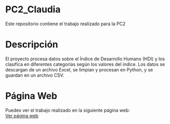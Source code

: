 # PC2_Claudia

Este repositorio contiene el trabajo realizado para la PC2

# Descripción

El proyecto procesa datos sobre el Índice de Desarrollo Humano (HDI) y los clasifica en diferentes categorías según los valores del índice. Los datos se descargan de un archivo Excel, se limpian y procesan en Python, y se guardan en un archivo CSV.

# Página Web

Puedes ver el trabajo realizado en la siguiente página web:  
[Ver página web]([https://claudiapomahuallca.github.io/PC2_Claudia/](https://claudiapomahuallca.github.io/PC2_Claudia/))
